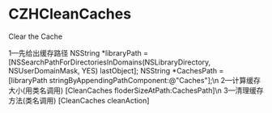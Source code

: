 # CZHCleanCaches
Clear the Cache

1—先给出缓存路径
NSString *libraryPath =
[NSSearchPathForDirectoriesInDomains(NSLibraryDirectory,
NSUserDomainMask, YES) lastObject];
        NSString *CachesPath = [libraryPath
stringByAppendingPathComponent:@"Caches"];\n
2—计算缓存大小(用类名调用)
[CleanCaches floderSizeAtPath:CachesPath]\n
3—清理缓存方法(类名调用)
[CleanCaches cleanAction]
